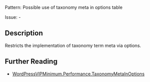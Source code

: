 Pattern: Possible use of taxonomy meta in options table

Issue: -

## Description

Restricts the implementation of taxonomy term meta via options.

## Further Reading

* [WordPressVIPMinimum.Performance.TaxonomyMetaInOptions](https://github.com/Automattic/VIP-Coding-Standards/tree/develop/WordPressVIPMinimum/Sniffs/Performance/TaxonomyMetaInOptionsSniff.php)